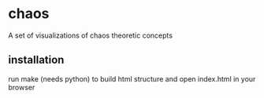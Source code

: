 # chaos
A set of visualizations of chaos theoretic concepts

## installation
run make (needs python) to build html structure and open index.html in your browser
